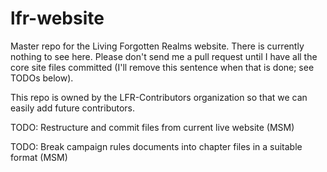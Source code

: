 lfr-website
===========

Master repo for the Living Forgotten Realms website. There is currently nothing to see here. Please don't send me a pull request until I have all the core site files committed (I'll remove this sentence when that is done; see TODOs below).

This repo is owned by the LFR-Contributors organization so that we can easily add future contributors.

TODO: Restructure and commit files from current live website (MSM)

TODO: Break campaign rules documents into chapter files in a suitable format (MSM)
